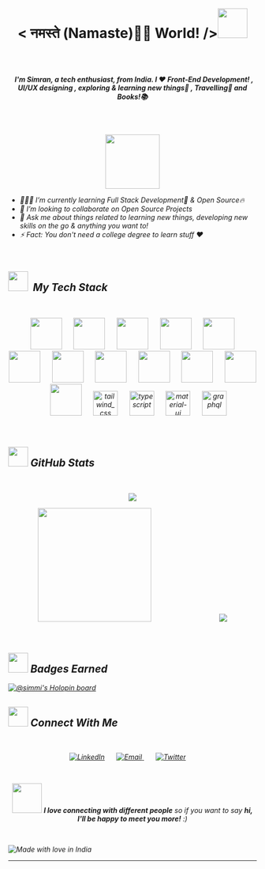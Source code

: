 <h1 align="center"> < नमस्ते (Namaste)🙏🏻 World! /><img src="https://media.giphy.com/media/Z96Ax1zh5aSsHczGve/giphy.gif" width="60" margin-top="50px"></h1>
<br><br>
<p align="center">
 <b><i>&nbsp;&nbsp;I'm Simran, a tech enthusiast, from India. I ❤️ Front-End Development! , UI/UX designing , exploring & learning new things🌈 , Travelling💞 and Books!📚 <i></b>
 </p>
<br><br>

  <p align='center'>
<img  src="https://media.giphy.com/media/AXtFMwP1ZvjZSBtmGk/giphy.gif" width="110">
  </p>
 
- 👩🏻‍💻 I’m currently learning Full Stack Development💫 & Open Source🔥
- 🤝 I’m looking to collaborate on Open Source Projects
- 💬 Ask me about things related to learning new things, developing new skills on the go & anything you want to!
- ⚡️ Fact: You don't need a college degree to learn stuff ♥︎
<br>

<h2><img src="https://media.giphy.com/media/WUlplcMpOCEmTGBtBW/giphy.gif" width="40">&nbsp; My Tech Stack</h2>
<br>

 <p align="center">
&nbsp;&nbsp;&nbsp;&nbsp;&nbsp;&nbsp;<img height="64px" src="https://cdn.svgporn.com/logos/html-5.svg">&nbsp;&nbsp;&nbsp;&nbsp;&nbsp;&nbsp;<img height="64px" src="https://cdn.svgporn.com/logos/css-3.svg">&nbsp;&nbsp;&nbsp;&nbsp;&nbsp;&nbsp;<img height="64px" src="https://cdn.svgporn.com/logos/javascript.svg">&nbsp;&nbsp;&nbsp;&nbsp;&nbsp;&nbsp;<img height="64px" src="https://cdn.svgporn.com/logos/bootstrap.svg">&nbsp;&nbsp;&nbsp;&nbsp;&nbsp;&nbsp;<img height="64px" src="https://cdn.svgporn.com/logos/react.svg">&nbsp;&nbsp;&nbsp;&nbsp;&nbsp;&nbsp;<img height="64px" src="https://cdn.svgporn.com/logos/redux.svg">&nbsp;&nbsp;&nbsp;&nbsp;&nbsp;&nbsp;<img height="64px" src="https://cdn.svgporn.com/logos/nodejs.svg">&nbsp;&nbsp;&nbsp;&nbsp;&nbsp;&nbsp;<img height="64px" src="https://cdn.svgporn.com/logos/java.svg">&nbsp;&nbsp;&nbsp;&nbsp;&nbsp;&nbsp;<img height="64px" src="https://cdn.svgporn.com/logos/c.svg">&nbsp;&nbsp;&nbsp;&nbsp;&nbsp;&nbsp;<img height="64px" src="https://cdn.svgporn.com/logos/git-icon.svg">&nbsp;&nbsp;&nbsp;&nbsp;&nbsp;&nbsp;<img height="64px" src="https://cdn.svgporn.com/logos/github-icon.svg">&nbsp;&nbsp;&nbsp;&nbsp;&nbsp;&nbsp;<img height="64px" src="https://cdn.svgporn.com/logos/visual-studio-code.svg">&nbsp;&nbsp;&nbsp;&nbsp;&nbsp;&nbsp;<img width="50" height="50" src="https://img.icons8.com/color/50/tailwind_css.png" alt="tailwind_css"/>&nbsp;&nbsp;&nbsp;&nbsp;&nbsp;&nbsp;<img width="50" height="50" src="https://img.icons8.com/?size=100&id=Xf1sHBmY73hA&format=png&color=000000" alt="typescript"/>&nbsp;&nbsp;&nbsp;&nbsp;&nbsp;&nbsp;<img width="50" height="50" src="https://img.icons8.com/?size=100&id=gFw7X5Tbl3ss&format=png&color=000000" alt="material-ui"/>&nbsp;&nbsp;&nbsp;&nbsp;&nbsp;&nbsp;<img width="50" height="50" src="https://img.icons8.com/?size=100&id=zdI5E8moxhs-&format=png&color=000000" alt="graphql"/>     
  
 </p>
 <br>
  
 <h2><img src="https://media.giphy.com/media/GSGVeNcZdkMxO/giphy.gif" width="40">&nbsp;GitHub Stats</h2>
 <br>
 
 <p align="center">
 <img  src="https://github-readme-stats.vercel.app/api?username=simransia&show_icons=true">
 </p>
  
  <p align="center">
  <img  src="https://media.giphy.com/media/paTz7UZbPfTZFRYnnB/giphy.gif" width="230"> &nbsp;&nbsp;&nbsp;&nbsp;&nbsp;&nbsp;&nbsp;&nbsp;&nbsp;&nbsp;&nbsp;&nbsp;&nbsp;&nbsp;&nbsp;&nbsp;&nbsp;&nbsp;&nbsp;&nbsp;&nbsp;&nbsp;&nbsp;&nbsp;&nbsp;&nbsp;&nbsp;&nbsp;&nbsp;&nbsp;&nbsp;&nbsp;&nbsp;
  <img src="https://github-readme-stats.vercel.app/api/top-langs/?username=simransia&layout=compact">
  </p>
  <br>
  
   <h2><img src="https://media.giphy.com/media/lKPNYHG8cBkJCEwPlN/giphy.gif" width="40">&nbsp;Badges Earned</h2>
  
  [![@simmi's Holopin board](https://holopin.me/simmi)](https://holopin.io/@simmi)

  <h2><img src="https://media.giphy.com/media/J4I1yCJJa37HkWjgoE/giphy.gif" width="40">&nbsp;Connect With Me </h2>
  <br>
   
  <p align="center">
  <a href="https://www.linkedin.com/in/simran-chaurasia-003"><img alt="LinkedIn" src="https://img.shields.io/badge/LinkedIn-SIMRAN%20CHAURASIA-blue?style=flat-    square&logo=linkedin"></a>&nbsp;&nbsp;&nbsp;&nbsp;&nbsp;
  <a href="mailto:simransia07@gmail.com"><img alt="Email" src="https://img.shields.io/badge/Email-simransia07gmail.com-red?style=flat-square&logo=gmail">      </a>&nbsp;&nbsp;&nbsp;&nbsp;&nbsp;
<a href="https://twitter.com/simransia07"><img alt="Twitter" src="https://img.shields.io/badge/Twitter-@simransia07-deepskyblue?style=flat-square&logo=twitter"></a>&nbsp;&nbsp;&nbsp;&nbsp;&nbsp;
</p>
<br>
 
<p align="center"><img src="https://media.giphy.com/media/LnQjpWaON8nhr21vNW/giphy.gif" width="60"> <em><b>I love connecting with different people</b> so if you want to say <b>hi, I'll be happy to meet you more!</b> :)</em></p>
<br>
  
  
   ![Made with love in India](https://madewithlove.now.sh/in?heart=true&template=for-the-badge")
  
---
